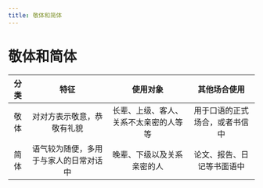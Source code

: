 ```yaml
---
title: 敬体和简体
---
```

            
# 敬体和简体

<grammer-content sentence="日语的语体分为**敬体([丁寧体/ていねいたい])**和**简体([普通体/ふつうたい])**两种，特征如下：" />

| 分类 | 特征 | 使用对象 | 其他场合使用 |
| :-----------: | :-----------: | :-----------: | :-----------: |
| 敬体 | 对对方表示敬意，恭敬有礼貌 | 长辈、上级、客人、关系不太亲密的人等等 | 用于口语的正式场合，或者书信中 |
| 简体 | 语气较为随便，多用于与家人的日常对话中 | 晚辈、下级以及关系亲密的人 | 论文、报告、日记等书面语中 |
